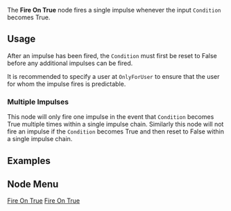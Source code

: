 <languages></languages>

The **Fire On True** node fires a single impulse whenever the input
`Condition` becomes True.

## Usage

After an impulse has been fired, the `Condition` must first be reset to
False before any additional impulses can be fired.

It is recommended to specify a user at `OnlyForUser` to ensure that the
user for whom the impulse fires is predictable.

### Multiple Impulses

This node will only fire one impulse in the event that `Condition`
becomes True multiple times within a single impulse chain. Similarly
this node will not fire an impulse if the `Condition` becomes True and
then reset to False within a single impulse chain.

## Examples

## Node Menu

[Fire On True](Category:Protoflux{{#translation:}} "wikilink") [Fire On
True](Category:Protoflux:Flow{{#translation:}} "wikilink")
